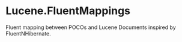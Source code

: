 Lucene.FluentMappings
=====================

Fluent mapping between POCOs and Lucene Documents inspired by FluentNHibernate.
